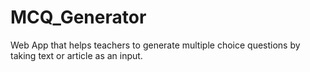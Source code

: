 # MCQ_Generator
Web App that helps teachers to generate multiple choice questions by taking text or article as an input.

